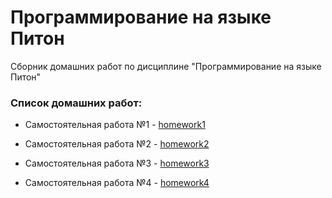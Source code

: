 # Программирование на языке Питон
Сборник домашних работ по дисциплине "Программирование на языке Питон"

### **Список домашних работ:**

- Самостоятельная работа №1 - [homework1](https://github.com/rashid-yusubov/kispython/tree/main/homework1)

- Самостоятельная работа №2 - [homework2](https://github.com/rashid-yusubov/kispython/tree/main/homework2)
  
- Самостоятельная работа №3 - [homework3](https://github.com/rashid-yusubov/kispython/tree/main/homework3)

- Самостоятельная работа №4 - [homework4](https://github.com/rashid-yusubov/kispython/tree/main/homework4)
